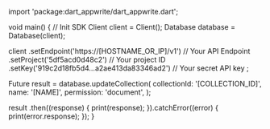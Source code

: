 import 'package:dart_appwrite/dart_appwrite.dart';

void main() { // Init SDK
  Client client = Client();
  Database database = Database(client);

  client
    .setEndpoint('https://[HOSTNAME_OR_IP]/v1') // Your API Endpoint
    .setProject('5df5acd0d48c2') // Your project ID
    .setKey('919c2d18fb5d4...a2ae413da83346ad2') // Your secret API key
  ;

  Future result = database.updateCollection(
    collectionId: '[COLLECTION_ID]',
    name: '[NAME]',
    permission: 'document',
  );

  result
    .then((response) {
      print(response);
    }).catchError((error) {
      print(error.response);
  });
}